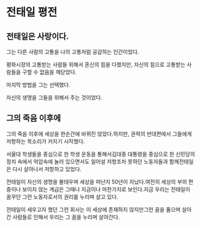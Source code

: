 # 전태일 평전



## 전태일은 사랑이다.

그는 다른 사람의 고통을 나의 고통처럼 공감하는 인간이었다.

평화시장의 고통받는 사람들 위해서 혼신의 힘을 다했지만, 자신의 힘으로 고통받는 사람들을 구할 수 없음을 깨닫았다.

마지막 방법을 그는 선택했다.

자신의 생명을 그들을 위해서 주는 것이었다.



## 그의 죽음 이후에

그의 죽음 이후에 세상을 한순간에 바뀌진 않았다.하지만, 권력의 반대편에서 그들에게 저항하는 목소리가 커지기 시작했다.

서울대 학생들을 중심으로 한 학생 운동을 통해서김대중 대통령을 중심으로 한 신민당의 정치 속에서 억압속에 눌러 있으면서도 일어설 저항조차 못하던 노동자들과 함께전태일은 다시 살아나서 저항하고 있었다.

전태일이 자신의 생명을 불태우며 세상을 떠난지 50년이 지났다.여전히 세상의 부의 편중이나 보이지 않는 계급은 그때나 지금이나 마찬가지로 보인다.지금 우리는 전태일이 꿈꾸던 그런 노동자로서의 권리를 누리며 살고 있다.

전태일이 세우고자 했던 그런 회사는 이 세상에 존재하지 않지만그런 꿈을 품으며 살아간 사람들로 인해서 우리는 그 꿈을 누리며 살아간다.
